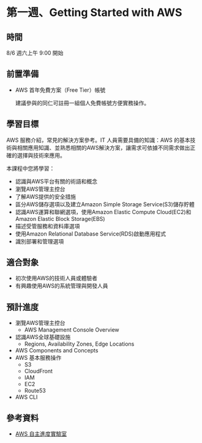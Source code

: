 # 第一週、Getting Started with AWS

## 時間

8/6 週六上午 9:00 開始

## 前置準備

* AWS 首年免費方案（Free Tier）帳號

  建議參與的同仁可註冊一組個人免費帳號方便實務操作。

## 學習目標

AWS 服務介紹，常見的解決方案參考。IT 人員需要具備的知識：AWS 的基本技術與相關應用知識、並熟悉相關的AWS解決方案，讓需求可依據不同需求做出正確的選擇與技術來應用。

本課程中您將學習：

* 認識與AWS平台有關的術語和概念
* 瀏覽AWS管理主控台
* 了解AWS提供的安全措施
* 區分AWS儲存選項以及建立Amazon Simple Storage Service(S3)儲存貯體
* 認識AWS運算和聯網選項，使用Amazon Elastic Compute Cloud(EC2)和Amazon Elastic Block Storage(EBS)
* 描述受管服務和資料庫選項
* 使用Amazon Relational Database Service(RDS)啟動應用程式
* 識別部署和管理選項

## 適合對象

* 初次使用AWS的技術人員或體驗者
* 有興趣使用AWS的系統管理與開發人員

<!--
## 課程內容

AWS介紹與歷史發展沿革

* 瀏覽AWS管理主控台
* 認識AWS全球基礎設施
* 描述AWS提供的安全措施

AWS的儲存設備相關介紹

* 識別關鍵的AWS儲存相關設定
* 定義與介紹AWS的EBS
* 建立AWS S3的儲存相關物件

運算服務與網路

* 識別不同的AWS運算與網路選項
* 陳述AWS的Virtual Private Cloud (簡稱VPC)
* 建立AWS EC2的運行標的
* 如何使用AWS的EBS

AWS管控服務與資料庫

* 描述AWS的DynamoDB
* AWS的RDS關鍵元件與相關介紹
* 執行由AWS RDS驅動的應用程式

部署與管理

* 鑑別AWS的成因要件
* 介紹AWS的CloudWatch搭配的警示與量測指標
* 觀察AWS的Identity and Access Management (簡稱IAM)

-->

## 預計進度

* 瀏覽AWS管理主控台
  * AWS Management Console Overview
* 認識AWS全球基礎設施
  * Regions, Availability Zones, Edge Locations
* AWS Components and Concepts
* AWS 基本服務操作
  * S3
  * CloudFront
  * IAM
  * EC2
  * Route53
* AWS CLI

## 參考資料

* [AWS 自主進度實驗室](https://aws.amazon.com/tw/training/self-paced-labs/)
